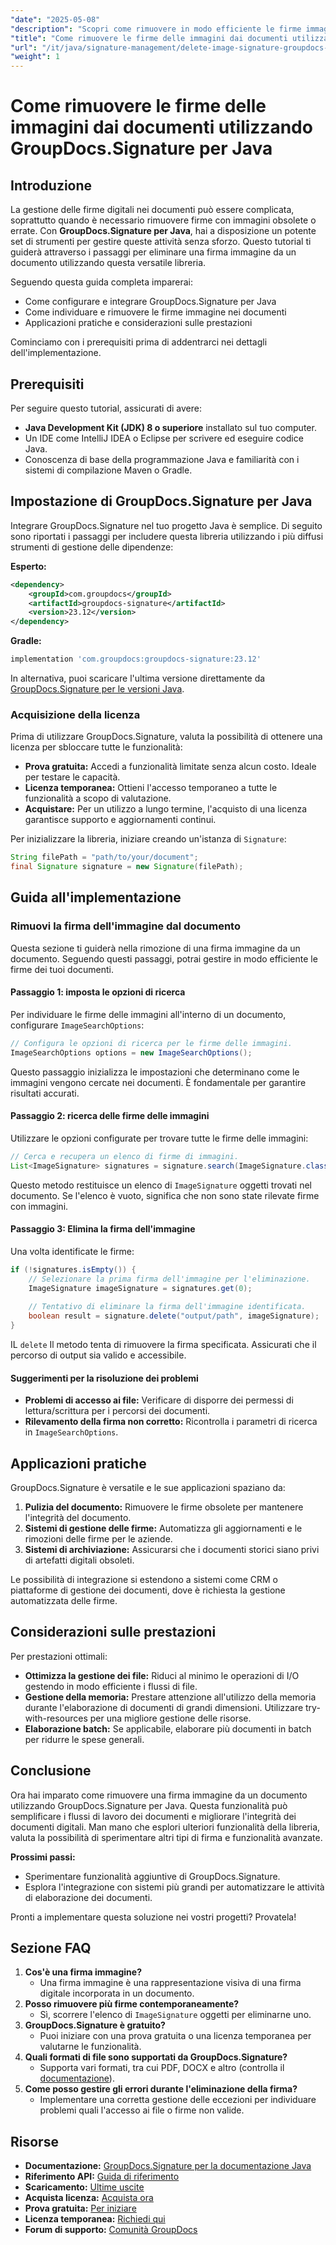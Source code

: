 ```yaml
---
"date": "2025-05-08"
"description": "Scopri come rimuovere in modo efficiente le firme immagine dai documenti utilizzando GroupDocs.Signature per Java con questa guida dettagliata."
"title": "Come rimuovere le firme delle immagini dai documenti utilizzando GroupDocs.Signature per Java"
"url": "/it/java/signature-management/delete-image-signature-groupdocs-java/"
"weight": 1
---
```


# Come rimuovere le firme delle immagini dai documenti utilizzando GroupDocs.Signature per Java

## Introduzione

La gestione delle firme digitali nei documenti può essere complicata, soprattutto quando è necessario rimuovere firme con immagini obsolete o errate. Con **GroupDocs.Signature per Java**, hai a disposizione un potente set di strumenti per gestire queste attività senza sforzo. Questo tutorial ti guiderà attraverso i passaggi per eliminare una firma immagine da un documento utilizzando questa versatile libreria.

Seguendo questa guida completa imparerai:
- Come configurare e integrare GroupDocs.Signature per Java
- Come individuare e rimuovere le firme immagine nei documenti
- Applicazioni pratiche e considerazioni sulle prestazioni

Cominciamo con i prerequisiti prima di addentrarci nei dettagli dell'implementazione.

## Prerequisiti

Per seguire questo tutorial, assicurati di avere:
- **Java Development Kit (JDK) 8 o superiore** installato sul tuo computer.
- Un IDE come IntelliJ IDEA o Eclipse per scrivere ed eseguire codice Java.
- Conoscenza di base della programmazione Java e familiarità con i sistemi di compilazione Maven o Gradle.

## Impostazione di GroupDocs.Signature per Java

Integrare GroupDocs.Signature nel tuo progetto Java è semplice. Di seguito sono riportati i passaggi per includere questa libreria utilizzando i più diffusi strumenti di gestione delle dipendenze:

**Esperto:**
```xml
<dependency>
    <groupId>com.groupdocs</groupId>
    <artifactId>groupdocs-signature</artifactId>
    <version>23.12</version>
</dependency>
```

**Gradle:**
```gradle
implementation 'com.groupdocs:groupdocs-signature:23.12'
```

In alternativa, puoi scaricare l'ultima versione direttamente da [GroupDocs.Signature per le versioni Java](https://releases.groupdocs.com/signature/java/).

### Acquisizione della licenza

Prima di utilizzare GroupDocs.Signature, valuta la possibilità di ottenere una licenza per sbloccare tutte le funzionalità:
- **Prova gratuita:** Accedi a funzionalità limitate senza alcun costo. Ideale per testare le capacità.
- **Licenza temporanea:** Ottieni l'accesso temporaneo a tutte le funzionalità a scopo di valutazione.
- **Acquistare:** Per un utilizzo a lungo termine, l'acquisto di una licenza garantisce supporto e aggiornamenti continui.

Per inizializzare la libreria, iniziare creando un'istanza di `Signature`:
```java
String filePath = "path/to/your/document";
final Signature signature = new Signature(filePath);
```

## Guida all'implementazione

### Rimuovi la firma dell'immagine dal documento

Questa sezione ti guiderà nella rimozione di una firma immagine da un documento. Seguendo questi passaggi, potrai gestire in modo efficiente le firme dei tuoi documenti.

#### Passaggio 1: imposta le opzioni di ricerca

Per individuare le firme delle immagini all'interno di un documento, configurare `ImageSearchOptions`:
```java
// Configura le opzioni di ricerca per le firme delle immagini.
ImageSearchOptions options = new ImageSearchOptions();
```
Questo passaggio inizializza le impostazioni che determinano come le immagini vengono cercate nei documenti. È fondamentale per garantire risultati accurati.

#### Passaggio 2: ricerca delle firme delle immagini

Utilizzare le opzioni configurate per trovare tutte le firme delle immagini:
```java
// Cerca e recupera un elenco di firme di immagini.
List<ImageSignature> signatures = signature.search(ImageSignature.class, options);
```
Questo metodo restituisce un elenco di `ImageSignature` oggetti trovati nel documento. Se l'elenco è vuoto, significa che non sono state rilevate firme con immagini.

#### Passaggio 3: Elimina la firma dell'immagine

Una volta identificate le firme:
```java
if (!signatures.isEmpty()) {
    // Selezionare la prima firma dell'immagine per l'eliminazione.
    ImageSignature imageSignature = signatures.get(0);
    
    // Tentativo di eliminare la firma dell'immagine identificata.
    boolean result = signature.delete("output/path", imageSignature);
}
```
IL `delete` Il metodo tenta di rimuovere la firma specificata. Assicurati che il percorso di output sia valido e accessibile.

#### Suggerimenti per la risoluzione dei problemi
- **Problemi di accesso ai file:** Verificare di disporre dei permessi di lettura/scrittura per i percorsi dei documenti.
- **Rilevamento della firma non corretto:** Ricontrolla i parametri di ricerca in `ImageSearchOptions`.

## Applicazioni pratiche

GroupDocs.Signature è versatile e le sue applicazioni spaziano da:
1. **Pulizia del documento:** Rimuovere le firme obsolete per mantenere l'integrità del documento.
2. **Sistemi di gestione delle firme:** Automatizza gli aggiornamenti e le rimozioni delle firme per le aziende.
3. **Sistemi di archiviazione:** Assicurarsi che i documenti storici siano privi di artefatti digitali obsoleti.

Le possibilità di integrazione si estendono a sistemi come CRM o piattaforme di gestione dei documenti, dove è richiesta la gestione automatizzata delle firme.

## Considerazioni sulle prestazioni

Per prestazioni ottimali:
- **Ottimizza la gestione dei file:** Riduci al minimo le operazioni di I/O gestendo in modo efficiente i flussi di file.
- **Gestione della memoria:** Prestare attenzione all'utilizzo della memoria durante l'elaborazione di documenti di grandi dimensioni. Utilizzare try-with-resources per una migliore gestione delle risorse.
- **Elaborazione batch:** Se applicabile, elaborare più documenti in batch per ridurre le spese generali.

## Conclusione

Ora hai imparato come rimuovere una firma immagine da un documento utilizzando GroupDocs.Signature per Java. Questa funzionalità può semplificare i flussi di lavoro dei documenti e migliorare l'integrità dei documenti digitali. Man mano che esplori ulteriori funzionalità della libreria, valuta la possibilità di sperimentare altri tipi di firma e funzionalità avanzate.

**Prossimi passi:**
- Sperimentare funzionalità aggiuntive di GroupDocs.Signature.
- Esplora l'integrazione con sistemi più grandi per automatizzare le attività di elaborazione dei documenti.

Pronti a implementare questa soluzione nei vostri progetti? Provatela!

## Sezione FAQ

1. **Cos'è una firma immagine?**
   - Una firma immagine è una rappresentazione visiva di una firma digitale incorporata in un documento.
2. **Posso rimuovere più firme contemporaneamente?**
   - Sì, scorrere l'elenco di `ImageSignature` oggetti per eliminarne uno.
3. **GroupDocs.Signature è gratuito?**
   - Puoi iniziare con una prova gratuita o una licenza temporanea per valutarne le funzionalità.
4. **Quali formati di file sono supportati da GroupDocs.Signature?**
   - Supporta vari formati, tra cui PDF, DOCX e altro (controlla il [documentazione](https://docs.groupdocs.com/signature/java/)).
5. **Come posso gestire gli errori durante l'eliminazione della firma?**
   - Implementare una corretta gestione delle eccezioni per individuare problemi quali l'accesso ai file o firme non valide.

## Risorse
- **Documentazione:** [GroupDocs.Signature per la documentazione Java](https://docs.groupdocs.com/signature/java/)
- **Riferimento API:** [Guida di riferimento](https://reference.groupdocs.com/signature/java/)
- **Scaricamento:** [Ultime uscite](https://releases.groupdocs.com/signature/java/)
- **Acquista licenza:** [Acquista ora](https://purchase.groupdocs.com/buy)
- **Prova gratuita:** [Per iniziare](https://releases.groupdocs.com/signature/java/)
- **Licenza temporanea:** [Richiedi qui](https://purchase.groupdocs.com/temporary-license/)
- **Forum di supporto:** [Comunità GroupDocs](https://forum.groupdocs.com/c/signature/)